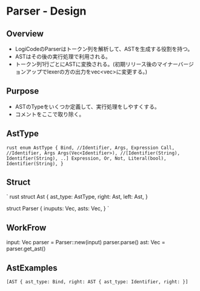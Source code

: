 # Parser - Design
## Overview
- LogiCodeのParserはトークン列を解析して、ASTを生成する役割を持つ。
- ASTはその後の実行処理で利用される。
- トークン列1行ごとにASTに変換される。(初期リリース後のマイナーバージョンアップでlexerの方の出力をvec<vec<Token>>に変更する。)

## Purpose
- ASTのTypeをいくつか定義して、実行処理をしやすくする。
- コメントをここで取り除く。

## AstType
` rust
enum AstType {
  Bind, //Identifier, Args, Expression
  Call, //Identifier, Args
  Args(Vec<Identifier>), //[Identifier(String), Identifier(String), ..]
  Expression,
  Or,
  Not,
  Literal(bool),
  Identifier(String),
}
`

## Struct
` rust
struct Ast {
  ast_type: AstType,
  right: Ast,
  left: Ast,
}

struct Parser {
  inuputs: Vec<Token>,
  asts: Vec<Ast>,
}
`

## WorkFrow
input: Vec<Token>
parser = Parser::new(input)
parser.parse()
ast: Vec<AST> = parser.get_ast()

## AstExamples
`
  [AST { ast_type: Bind, right: AST { ast_type: Identifier, right: }]
`
